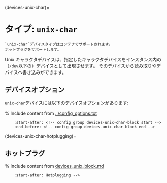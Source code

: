 (devices-unix-char)=
# タイプ: `unix-char`

```{note}
`unix-char`デバイスタイプはコンテナでサポートされます。
ホットプラグをサポートします。
```

Unix キャラクタデバイスは、指定したキャラクタデバイスをインスタンス内の（`/dev`以下の）デバイスとして出現させます。
そのデバイスから読み取りやデバイスへ書き込みができます。

## デバイスオプション

`unix-char`デバイスには以下のデバイスオプションがあります:

% Include content from [../config_options.txt](../config_options.txt)
```{include} ../config_options.txt
    :start-after: <!-- config group devices-unix-char-block start -->
    :end-before: <!-- config group devices-unix-char-block end -->
```

(devices-unix-char-hotplugging)=
## ホットプラグ

% Include content from [devices_unix_block.md](device_unix_block.md)
```{include} devices_unix_block.md
    :start-after: Hotplugging -->
```
